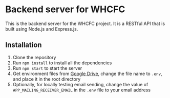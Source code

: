 # Backend server for WHCFC

This is the backend server for the WHCFC project. It is a RESTful API that is built using Node.js and Express.js.

## Installation

1. Clone the repository
2. Run `npm install` to install all the dependencies
3. Run `npm start` to start the server
4. Get environment files from [Google Drive]("https://drive.google.com/drive/folders/1gki1BMCmXWXBZOBVIcj9RYOzhk6yzFLM"), change the file name to `.env`, and place it in the root directory
5. Optionally, for locally testing email sending, change the value of `APP_MAILING_RECEIVER_EMAIL` in the `.env` file to your email address

